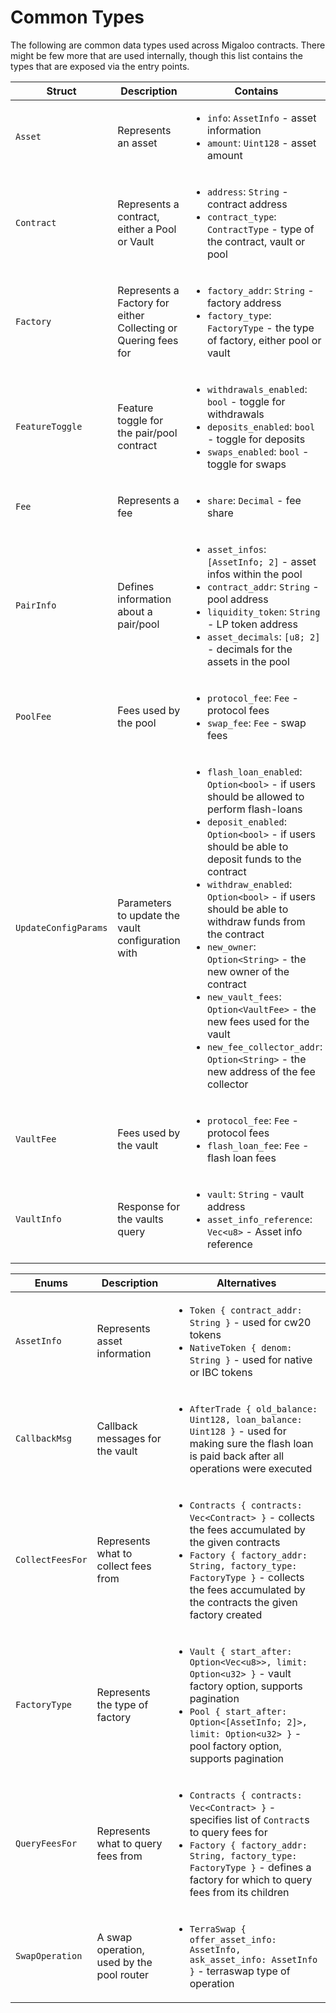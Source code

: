# Common Types

The following are common data types used across Migaloo contracts. There might be few more that are used internally, though 
this list contains the types that are exposed via the entry points.

| Struct               | Description                                                    | Contains                                                                                                                                                                                                                                                                                                                                                                                                                                                                                                                                                                |
| -------------------- | -------------------------------------------------------------- | ----------------------------------------------------------------------------------------------------------------------------------------------------------------------------------------------------------------------------------------------------------------------------------------------------------------------------------------------------------------------------------------------------------------------------------------------------------------------------------------------------------------------------------------------------------------------- |
| `Asset`              | Represents an asset                                            | <ul><li>`info`: `AssetInfo` - asset information</li><li>`amount`: `Uint128` - asset amount</li></ul>                                                                                                                                                                                                                                                                                                                                                                                                                                                                    |
| `Contract`           | Represents a contract, either a Pool or Vault                  | <ul><li>`address`: `String` - contract address</li><li>`contract_type`: `ContractType` - type of the contract, vault or pool</li></ul>                                                                                                                                                                                                                                                                                                                                                                                                                                  |
| `Factory`            | Represents a Factory for either Collecting or Quering fees for | <ul><li>`factory_addr`: `String` - factory address</li><li>`factory_type`: `FactoryType` - the type of factory, either pool or vault</li></ul>                                                                                                                                                                                                                                                                                                                                                                                                                          |
| `FeatureToggle`      | Feature toggle for the pair/pool contract                      | <ul><li>`withdrawals_enabled`: `bool` - toggle for withdrawals</li><li>`deposits_enabled`: `bool` - toggle for deposits</li><li>`swaps_enabled`: `bool` - toggle for swaps</li></ul>                                                                                                                                                                                                                                                                                                                                                                                    |
| `Fee`                | Represents a fee                                               | <ul><li>`share`: `Decimal` - fee share</li></ul>                                                                                                                                                                                                                                                                                                                                                                                                                                                                                                                        |
| `PairInfo`           | Defines information about a pair/pool                          | <ul><li>`asset_infos`: `[AssetInfo; 2]` - asset infos within the pool</li><li>`contract_addr`: `String` - pool address</li><li>`liquidity_token`: `String` - LP token address</li><li>`asset_decimals`: `[u8; 2]` - decimals for the assets in the pool</li></ul>                                                                                                                                                                                                                                                                                                       |
| `PoolFee`            | Fees used by the pool                                          | <ul><li>`protocol_fee`: `Fee` - protocol fees</li><li>`swap_fee`: `Fee` - swap fees</li></ul>                                                                                                                                                                                                                                                                                                                                                                                                                                                                           |
| `UpdateConfigParams` | Parameters to update the vault configuration with              | <ul><li>`flash_loan_enabled`: `Option<bool>` - if users should be allowed to perform flash-loans</li><li>`deposit_enabled`: `Option<bool>` - if users should be able to deposit funds to the contract</li><li>`withdraw_enabled`: `Option<bool>` - if users should be able to withdraw funds from the contract</li><li>`new_owner`: `Option<String>` - the new owner of the contract</li><li>`new_vault_fees`: `Option<VaultFee>` - the new fees used for the vault</li><li>`new_fee_collector_addr`: `Option<String>` - the new address of the fee collector</li></ul> |
| `VaultFee`           | Fees used by the vault                                         | <ul><li>`protocol_fee`: `Fee` - protocol fees</li><li>`flash_loan_fee`: `Fee` - flash loan fees</li></ul>                                                                                                                                                                                                                                                                                                                                                                                                                                                               |
| `VaultInfo`          | Response for the vaults query                                  | <ul><li>`vault`: `String` - vault address</li><li>`asset_info_reference`: `Vec<u8>` - Asset info reference</li></ul>                                                                                                                                                                                                                                                                                                                                                                                                                                                    |


| Enums            | Description                               | Alternatives                                                                                                                                                                                                                                                       |
| ---------------- | ----------------------------------------- | ------------------------------------------------------------------------------------------------------------------------------------------------------------------------------------------------------------------------------------------------------------------ |
| `AssetInfo`      | Represents asset information              | <ul><li>`Token { contract_addr: String }` - used for cw20 tokens</li><li>`NativeToken { denom: String }` - used for native or IBC tokens</li></ul>                                                                                                                 |
| `CallbackMsg`    | Callback messages for the vault           | <ul><li>`AfterTrade { old_balance: Uint128, loan_balance: Uint128 }` - used for making sure the flash loan is paid back after all operations were executed </li></ul>                                                                                              |
| `CollectFeesFor` | Represents what to collect fees from      | <ul><li>`Contracts { contracts: Vec<Contract> }` - collects the fees accumulated by the given contracts</li><li>`Factory { factory_addr: String, factory_type: FactoryType }` - collects the fees accumulated by the contracts the given factory created</li></ul> |
| `FactoryType`    | Represents the type of factory            | <ul><li>`Vault { start_after: Option<Vec<u8>>, limit: Option<u32> }` - vault factory option, supports pagination</li><li>`Pool { start_after: Option<[AssetInfo; 2]>, limit: Option<u32> }` - pool factory option, supports pagination</li></ul>                   |
| `QueryFeesFor`   | Represents what to query fees from        | <ul><li>`Contracts { contracts: Vec<Contract> }` - specifies list of `Contract`s to query fees for</li><li>`Factory { factory_addr: String, factory_type: FactoryType }` - defines a factory for which to query fees from its children</li></ul>                   |
| `SwapOperation`  | A swap operation, used by the pool router | <ul><li>`TerraSwap { offer_asset_info: AssetInfo, ask_asset_info: AssetInfo }` - terraswap type of operation</li></ul>                                                                                                                                             |